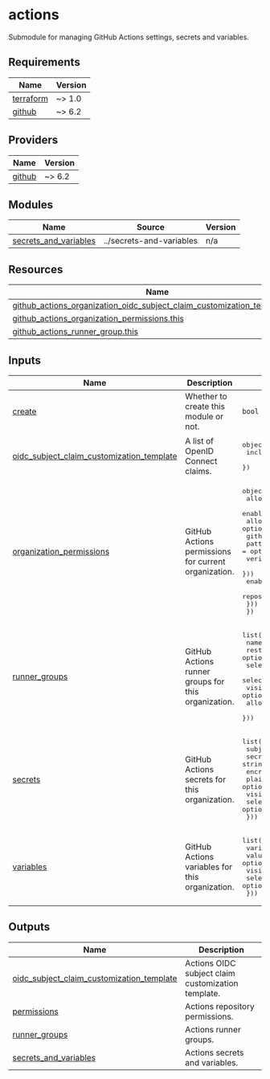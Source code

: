 # actions

Submodule for managing GitHub Actions settings, secrets and variables.

<!-- BEGIN_TF_DOCS -->
## Requirements

| Name | Version |
|------|---------|
| <a name="requirement_terraform"></a> [terraform](#requirement\_terraform) | ~> 1.0 |
| <a name="requirement_github"></a> [github](#requirement\_github) | ~> 6.2 |

## Providers

| Name | Version |
|------|---------|
| <a name="provider_github"></a> [github](#provider\_github) | ~> 6.2 |

## Modules

| Name | Source | Version |
|------|--------|---------|
| <a name="module_secrets_and_variables"></a> [secrets\_and\_variables](#module\_secrets\_and\_variables) | ../secrets-and-variables | n/a |

## Resources

| Name | Type |
|------|------|
| [github_actions_organization_oidc_subject_claim_customization_template.this](https://registry.terraform.io/providers/integrations/github/latest/docs/resources/actions_organization_oidc_subject_claim_customization_template) | resource |
| [github_actions_organization_permissions.this](https://registry.terraform.io/providers/integrations/github/latest/docs/resources/actions_organization_permissions) | resource |
| [github_actions_runner_group.this](https://registry.terraform.io/providers/integrations/github/latest/docs/resources/actions_runner_group) | resource |

## Inputs

| Name | Description | Type | Default | Required |
|------|-------------|------|---------|:--------:|
| <a name="input_create"></a> [create](#input\_create) | Whether to create this module or not. | `bool` | `true` | no |
| <a name="input_oidc_subject_claim_customization_template"></a> [oidc\_subject\_claim\_customization\_template](#input\_oidc\_subject\_claim\_customization\_template) | A list of OpenID Connect claims. | <pre>object({<br/>    include_claim_keys = set(string)<br/>  })</pre> | `null` | no |
| <a name="input_organization_permissions"></a> [organization\_permissions](#input\_organization\_permissions) | GitHub Actions permissions for current organization. | <pre>object({<br/>    allowed_actions      = optional(string)<br/>    enabled_repositories = optional(string)<br/>    allowed_actions_config = optional(object({<br/>      github_owned_allowed = bool<br/>      patterns_allowed     = optional(set(string))<br/>      verified_allowed     = optional(bool)<br/>    }))<br/>    enabled_repositories_config = optional(object({<br/>      repository_ids = set(number)<br/>    }))<br/>  })</pre> | `null` | no |
| <a name="input_runner_groups"></a> [runner\_groups](#input\_runner\_groups) | GitHub Actions runner groups for this organization. | <pre>list(object({<br/>    name                       = string<br/>    restricted_to_workflows    = optional(bool)<br/>    selected_repository_ids    = optional(set(number))<br/>    selected_workflows         = optional(set(string))<br/>    visibility                 = optional(string)<br/>    allows_public_repositories = optional(bool)<br/>  }))</pre> | `[]` | no |
| <a name="input_secrets"></a> [secrets](#input\_secrets) | GitHub Actions secrets for this organization. | <pre>list(object({<br/>    subjects                = set(string)<br/>    secret_name             = string<br/>    encrypted_value         = optional(string)<br/>    plaintext_value         = optional(string)<br/>    visibility              = string<br/>    selected_repository_ids = optional(set(number))<br/>  }))</pre> | `[]` | no |
| <a name="input_variables"></a> [variables](#input\_variables) | GitHub Actions variables for this organization. | <pre>list(object({<br/>    variable_name           = string<br/>    value                   = optional(string)<br/>    visibility              = string<br/>    selected_repository_ids = optional(set(number))<br/>  }))</pre> | `[]` | no |

## Outputs

| Name | Description |
|------|-------------|
| <a name="output_oidc_subject_claim_customization_template"></a> [oidc\_subject\_claim\_customization\_template](#output\_oidc\_subject\_claim\_customization\_template) | Actions OIDC subject claim customization template. |
| <a name="output_permissions"></a> [permissions](#output\_permissions) | Actions repository permissions. |
| <a name="output_runner_groups"></a> [runner\_groups](#output\_runner\_groups) | Actions runner groups. |
| <a name="output_secrets_and_variables"></a> [secrets\_and\_variables](#output\_secrets\_and\_variables) | Actions secrets and variables. |
<!-- END_TF_DOCS -->
